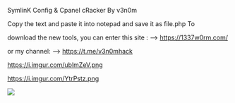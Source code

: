 SymlinK Config & Cpanel cRacker By v3n0m 

Copy the text and paste it into notepad and save it as file.php To 

download the new tools, you can enter this site : --> https://1337w0rm.com/ 

or my channel: --> https://t.me/v3n0mhack

https://i.imgur.com/ublmZeV.png

https://i.imgur.com/YtrPstz.png


![](https://user-images.githubusercontent.com/88527426/159257924-bc121ea4-5064-4834-8bf9-9ffd1047dfbd.jpeg)
